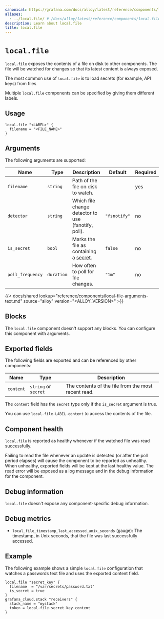 ```yaml
---
canonical: https://grafana.com/docs/alloy/latest/reference/components/local/local.file/
aliases:
  - ../local.file/ # /docs/alloy/latest/reference/components/local.file/
description: Learn about local.file
title: local.file
---
```


# `local.file`

`local.file` exposes the contents of a file on disk to other components.
The file will be watched for changes so that its latest content is always exposed.

The most common use of `local.file` is to load secrets (for example, API keys) from files.

Multiple `local.file` components can be specified by giving them different labels.

## Usage

```alloy
local.file "<LABEL>" {
  filename = "<FILE_NAME>"
}
```

## Arguments

The following arguments are supported:

Name             | Type       | Description                                         | Default      | Required
-----------------|------------|-----------------------------------------------------|--------------|---------
`filename`       | `string`   | Path of the file on disk to watch.                  |              | yes
`detector`       | `string`   | Which file change detector to use (fsnotify, poll). | `"fsnotify"` | no
`is_secret`      | `bool`     | Marks the file as containing a [secret][].          | `false`      | no
`poll_frequency` | `duration` | How often to poll for file changes.                 | `"1m"`       | no

[secret]: ../../../../get-started/configuration-syntax/expressions/types_and_values/#secrets

{{< docs/shared lookup="reference/components/local-file-arguments-text.md" source="alloy" version="<ALLOY_VERSION>" >}}

## Blocks

The `local.file` component doesn't support any blocks. You can configure this component with arguments.

## Exported fields

The following fields are exported and can be referenced by other components:

Name      | Type                 | Description
----------|----------------------|----------------------------------------------------
`content` | `string` or `secret` | The contents of the file from the most recent read.

The `content` field has the `secret` type only if the `is_secret` argument is true.

You can use `local.file.LABEL.content` to access the contents of the file.

## Component health

`local.file` is reported as healthy whenever if the watched file was read successfully.

Failing to read the file whenever an update is detected (or after the poll period elapses) will cause the component to be reported as unhealthy.
When unhealthy, exported fields will be kept at the last healthy value.
The read error will be exposed as a log message and in the debug information for the component.

## Debug information

`local.file` doesn't expose any component-specific debug information.

## Debug metrics

* `local_file_timestamp_last_accessed_unix_seconds` (gauge): The timestamp, in Unix seconds, that the file was last successfully accessed.

## Example

The following example shows a simple `local.file` configuration that watches a passwords text file and uses the exported content field.

```alloy
local.file "secret_key" {
  filename  = "/var/secrets/password.txt"
  is_secret = true
}
grafana_cloud.stack "receivers" {
  stack_name = "mystack"
  token = local.file.secret_key.content
}
```
